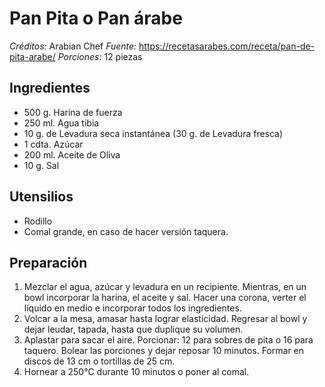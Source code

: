 # Pan Pita o Pan árabe

*Créditos:* Arabian Chef
*Fuente:* https://recetasarabes.com/receta/pan-de-pita-arabe/
*Porciones:* 12 piezas


## Ingredientes

- 500 g. Harina de fuerza
- 250 ml. Agua tibia
- 10 g. de Levadura seca instantánea (30 g. de Levadura fresca)
- 1 cdta. Azúcar
- 200 ml. Aceite de Oliva
- 10 g. Sal


## Utensilios

- Rodillo
- Comal grande, en caso de hacer versión taquera.

## Preparación

1. Mezclar el agua, azúcar y levadura en un recipiente. Mientras, en un bowl incorporar la harina, el aceite y sal. Hacer una corona, verter el líquido en medio e incorporar todos los ingredientes. 
2. Volcar a la mesa, amasar hasta lograr elasticidad. Regresar al bowl y dejar leudar, tapada, hasta que duplique su volumen.
3. Aplastar para sacar el aire. Porcionar: 12 para sobres de pita o 16 para taquero. Bolear las porciones y dejar reposar 10 minutos. Formar en discos de 13 cm o tortillas de 25 cm.
4. Hornear a 250℃ durante 10 minutos o poner al comal.


